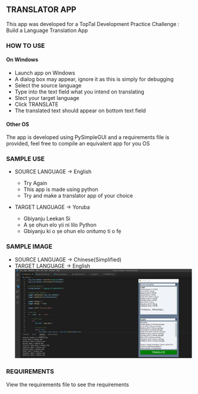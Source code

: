 ## TRANSLATOR APP
This app was developed for a TopTal Development Practice Challenge : Build a Language Translation App

### HOW TO USE
#### On Windows
- Launch app on Windows
- A dialog box may appear, ignore it as this is simply for debugging
- Select the source language
- Type into the text field what you intend on translating
- Slect your target language
- Click TRANSLATE
- The translated text should appear on bottom text field

#### Other OS
The app is developed using PySimpleGUI and a requirements file is provided, 
feel free to compile an equivalent app for you OS

### SAMPLE USE
- SOURCE LANGUAGE -> English
    - Try Again
    - This app is made using python
    - Try and make a translator app of your choice

- TARGET LANGUAGE -> Yoruba
    - Gbiyanju Leekan Si
    - A ṣe ohun elo yii ni lilo Python
    - Gbiyanju ki o ṣe ohun elo onitumọ ti o fẹ

### SAMPLE IMAGE
- SOURCE LANGUAGE -> Chinese(Simplified)
- TARGET LANGUAGE -> English
![Translator Image](https://github.com/mrnninster/Translator/blob/master/Translator.PNG?raw=true)

### REQUIREMENTS
View the requirements file to see the requirements